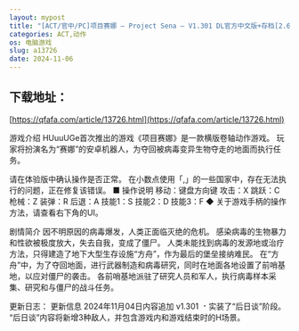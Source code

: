 ```yaml
---
layout: mypost
title: "[ACT/官中/PC]项目赛娜 – Project Sena – V1.301 DL官方中文版+存档[2.66G][移动/百度]"
categories: ACT,动作
os: 电脑游戏
slug: a13726
date: 2024-11-06
---
```


## 下载地址：

[https://qfafa.com/article/13726.html](https://qfafa.com/article/13726.html)

游戏介绍
HUuuUGe首次推出的游戏《项目赛娜》是一款横版卷轴动作游戏。
玩家将扮演名为“赛娜”的安卓机器人，为夺回被病毒变异生物夺走的地面而执行任务。

请在体验版中确认操作是否正常。
在小数点使用「,」的一些国家中，存在无法执行的问题，正在修复该错误。
■ 操作说明
移动：键盘方向键
攻击：X
跳跃：C
枪械：Z
装弹：R
后退：A
技能1：S
技能2：D
技能3：F
◆ 关于游戏手柄的操作方法，请查看右下角的UI。

剧情简介
因不明原因的病毒爆发，人类正面临灭绝的危机。 感染病毒的生物暴力和性欲被极度放大，失去自我，变成了僵尸。 人类未能找到病毒的发源地或治疗方法，只得建造了地下大型生存设施“方舟”，作为最后的堡垒接纳难民。
在“方舟”中，为了夺回地面，进行武器制造和病毒研究，同时在地面各地设置了前哨基地，以应对僵尸的袭击。 各前哨基地派驻了研究人员和军人，执行病毒样本采集、研究和与僵尸的战斗任务。

更新日志：
更新信息
2024年11月04日内容追加
v1.301
⠐ 实装了“后日谈”阶段。
“后日谈”内容将新增3种敌人，并包含游戏内和游戏结束时的H场景。
